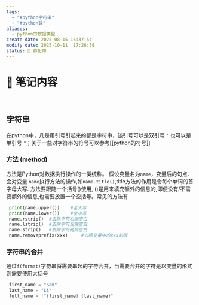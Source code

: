 ```yaml
---
tags:
  - "#python字符串"
  - "#python数"
aliases:
  - python的数据类型
create date: 2025-08-15 16:37:54
modify date: 2025-10-11  17:26:38
status: 🌱 孵化中
---
```

# 📝 笔记内容
<br>

## 字符串
在python中，凡是用引号引起来的都是字符串，该引号可以是双引号 `'` 也可以是单引号 `"`；关于一些对字符串的符号可以参考[[python的符号]]


### 方法 (method)
方法是Python对数据执行操作的一类统称。
假设变量名为`name`，变量后的句点`.`会对变量 `name`执行方法的操作,如`name.title()`,title方法的作用是令每个单词的首字母大写. 方法要跟随一个括号()使用, ()是用来填充额外的信息的,即便没有/不需要额外的信息,也需要放置一个空括号。常见的方法有
```python
 print(name.upper())	#全大写
 print(name.lower())	#全小写
 name.rstrip()	#去除字符右端空白
 name.lstrip()	#去除字符左端空白
 name.strip()	#去除字符两段空白
 name.removeprefix(xxx)		#去除变量中的xxx前缀
```

### 字符串的合并
通过`f(format)`字符串将需要串起的字符合并，当需要合并的字符是以变量的形式则需要使用大括号
```python
 first_name = "Sam"
 last_name = "Li"
 full_name = f"{first_name} {last_name}"
```


